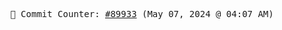 <p align="center">
    <samp>
        📮 Commit Counter: <a href="https://github.com/Javascript-void0/Javascript-void0/commits/main">#89933</a> (May 07, 2024 @ 04:07 AM)
    </samp>
</p>